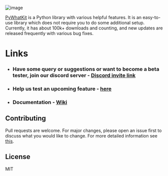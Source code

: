 ![image](https://user-images.githubusercontent.com/54436840/121497964-980d9a00-c9f9-11eb-9d7f-c3072d8f09d2.png)

<!-- ![logo](https://github.com/Ankit404butfound/PyWhatKit/raw/master/Images/logo.png?raw=true) -->

[PyWhatKit](https://pypi.org/project/pywhatkit/) is a Python library with various helpful features. It is an easy-to-use library which does not require you to do some additional setup. Currently, it has about 100k+ downloads and counting, and new updates are released frequently with various bug fixes.

# Links

- ### Have some query or suggestions or want to become a beta tester, join our discord server - [Discord invite link](https://discord.gg/62Yf5mushu)

- ### Help us test an upcoming feature - [here](https://pywhatkit.herokuapp.com/remote-kit)

- ### Documentation - [Wiki](https://github.com/Ankit404butfound/PyWhatKit/wiki)

## Contributing

Pull requests are welcome. For major changes, please open an issue first to discuss what you would like to change.
For more detailed information see [this](https://github.com/Ankit404butfound/PyWhatKit/blob/master/CONTRIBUTING.md).

## License

MIT
